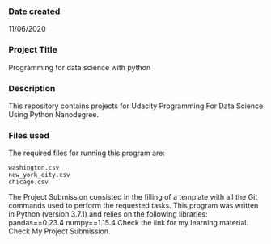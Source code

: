 ### Date created
11/06/2020

### Project Title
Programming for data science with python

### Description
This repository contains projects for Udacity Programming For Data Science Using Python Nanodegree.

### Files used
The required files for running this program are:

    washington.csv
    new_york_city.csv
    chicago.csv

The Project Submission consisted in the filling of a template with all the Git commands used to perform the requested tasks.
This program was written in Python (version 3.7.1) and relies on the following libraries: pandas==0.23.4 numpy==1.15.4
Check the link for my learning material.
Check My Project Submission.
